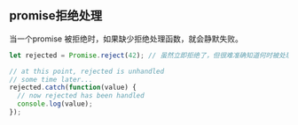 
## promise拒绝处理
当一个promise 被拒绝时，如果缺少拒绝处理函数，就会静默失败。

```js
let rejected = Promise.reject(42); // 虽然立即拒绝了，但很难准确知道何时被处理

// at this point, rejected is unhandled
// some time later...
rejected.catch(function(value) {
  // now rejected has been handled
  console.log(value);
});
```

